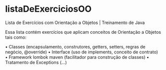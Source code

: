 # listaDeExerciciosOO
Lista de Exercícios com Orientação a Objetos | Treinamento de Java

Essa lista contém exercícios que aplicam conceitos de Orientação a Objetos
tais como:

• Classes (encapsulamento, construtores, getters, setters, 
regras de negócio, @override)
• Interface (uso de implements, conceito de contrato)
• Framework lombok maven (facilitador para construção de classes)
• Tratamento de Exceptions
(...)
